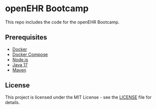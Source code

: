 # openEHR Bootcamp

This repo includes the code for the openEHR Bootcamp.

## Prerequisites

- [Docker](https://docs.docker.com/get-docker/)
- [Docker Compose](https://docs.docker.com/compose/install/)
- [Node.js](https://nodejs.org/en/download/)
- [Java 17](https://adoptium.net/temurin/releases/?version=17)
- [Maven](https://maven.apache.org/download.cgi)

## License

This project is licensed under the MIT License - see the [LICENSE](LICENSE) file for details.

